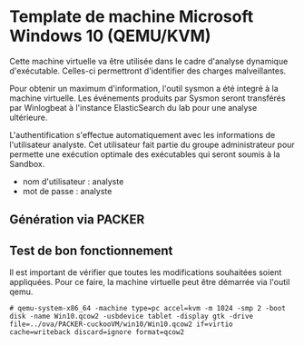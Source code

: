 # Template de machine Microsoft Windows 10 (QEMU/KVM)

Cette machine virtuelle va être utilisée dans le cadre d'analyse dynamique d'exécutable.
Celles-ci permettront d'identifier des charges malveillantes.

Pour obtenir un maximum d'information, l'outil sysmon a été integré à la machine virtuelle. 
Les événements produits par Sysmon seront transférés par Winlogbeat à l'instance ElasticSearch du lab pour une analyse ultérieure.

L'authentification s'effectue automatiquement avec les informations de l'utilisateur analyste.
Cet utilisateur fait partie du groupe administrateur pour permette une exécution optimale des exécutables qui seront soumis à la Sandbox.
* nom d'utilisateur : analyste
* mot de passe : analyste

## Génération via PACKER

## Test de bon fonctionnement

Il est important de vérifier que toutes les modifications souhaitées soient appliquées.
Pour ce faire, la machine virtuelle peut être démarrée via l'outil qemu.

```
# qemu-system-x86_64 -machine type=pc accel=kvm -m 1024 -smp 2 -boot disk -name Win10.qcow2 -usbdevice tablet -display gtk -drive file=../ova/PACKER-cuckooVM/win10/Win10.qcow2 if=virtio cache=writeback discard=ignore format=qcow2
```
